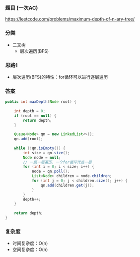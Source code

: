 ### 题目 (一次AC)
https://leetcode.com/problems/maximum-depth-of-n-ary-tree/

### 分类
* 二叉树
    * 层次遍历(BFS)

### 思路1
* 层次遍历(BFS)的特性：for循环可以进行逐层遍历

### 答案
```java
public int maxDepth(Node root) {
    
    int depth = 0;
    if (root == null) {
        return depth;
    }
    
    Queue<Node> qn = new LinkedList<>();
    qn.add(root);
    
    while (!qn.isEmpty()) {
        int size = qn.size();
        Node node = null;
        // 一层一层遍历，一个for循环代表一层
        for (int i = 0; i < size; i++) {
            node = qn.poll();
            List<Node> children = node.children;
            for (int j = 0; j < children.size(); j++) {
                qn.add(children.get(j));
            }
        }
        depth++;
    }
    
    return depth;
}
```

### 复杂度
* 时间复杂度：O(n)
* 空间复杂度：O(n)
